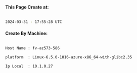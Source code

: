 
   
#### This Page Create at:

```bash

2024-03-31 - 17:55:28 UTC

```

#### Create By Machine:

```bash

Host Name : fv-az573-586

platform  : Linux-6.5.0-1016-azure-x86_64-with-glibc2.35

Ip Local  : 10.1.0.27

```

